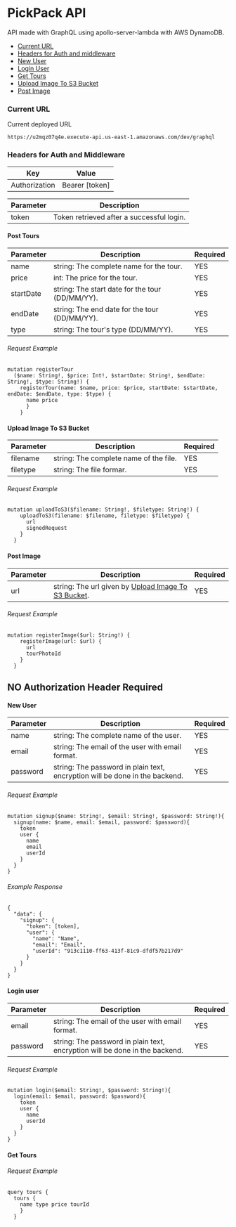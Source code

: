 # PickPack API

API made with GraphQL using apollo-server-lambda with AWS DynamoDB.

- [Current URL](#Current-URL)
- [Headers for Auth and middleware](#Headers-for-Auth-and-Middleware)
- [New User](#New-User)
- [Login User](#Login-User)
- [Get Tours](#Get-Tours)
- [Upload Image To S3 Bucket](#Upload-Image-To-S3-Bucket)
- [Post Image](#Post-Image)

### Current URL

Current deployed URL

```
https://u2mqz07q4e.execute-api.us-east-1.amazonaws.com/dev/graphql
```

### Headers for Auth and Middleware

| Key           | Value          |
| ------------- | -------------- |
| Authorization | Bearer [token] |

| Parameter | Description                               |
| --------- | ----------------------------------------- |
| token     | Token retrieved after a successful login. |

#### Post Tours

| Parameter | Description                                     | Required |
| --------- | ----------------------------------------------- | -------- |
| name      | string: The complete name for the tour.         | YES      |
| price     | int: The price for the tour.                    | YES      |
| startDate | string: The start date for the tour (DD/MM/YY). | YES      |
| endDate   | string: The end date for the tour (DD/MM/YY).   | YES      |
| type      | string: The tour's type (DD/MM/YY).             | YES      |

###### Request Example

```
mutation registerTour
  ($name: String!, $price: Int!, $startDate: String!, $endDate: String!, $type: String!) {
    registerTour(name: $name, price: $price, startDate: $startDate, endDate: $endDate, type: $type) {
      name price
      }
    }
```

#### Upload Image To S3 Bucket

| Parameter | Description                            | Required |
| --------- | -------------------------------------- | -------- |
| filename  | string: The complete name of the file. | YES      |
| filetype  | string: The file formar.               | YES      |

###### Request Example

```
mutation uploadToS3($filename: String!, $filetype: String!) {
    uploadToS3(filename: $filename, filetype: $filetype) {
      url
      signedRequest
    }
  }
```

#### Post Image

| Parameter | Description                                                                       | Required |
| --------- | --------------------------------------------------------------------------------- | -------- |
| url       | string: The url given by [Upload Image To S3 Bucket](#Upload-Image-To-S3-Bucket). | YES      |

###### Request Example

```
mutation registerImage($url: String!) {
    registerImage(url: $url) {
      url
      tourPhotoId
    }
  }
```

## NO Authorization Header Required

#### New User

| Parameter | Description                                                                 | Required |
| --------- | --------------------------------------------------------------------------- | -------- |
| name      | string: The complete name of the user.                                      | YES      |
| email     | string: The email of the user with email format.                            | YES      |
| password  | string: The password in plain text, encryption will be done in the backend. | YES      |

###### Request Example

```
mutation signup($name: String!, $email: String!, $password: String!){
  signup(name: $name, email: $email, password: $password){
    token
    user {
      name
      email
      userId
    }
  }
}
```

###### Example Response

```
{
  "data": {
    "signup": {
      "token": [token],
      "user": {
        "name": "Name",
        "email": "Email",
        "userId": "913c1110-ff63-413f-81c9-dfdf57b217d9"
      }
    }
  }
}
```

#### Login user

| Parameter | Description                                                                 | Required |
| --------- | --------------------------------------------------------------------------- | -------- |
| email     | string: The email of the user with email format.                            | YES      |
| password  | string: The password in plain text, encryption will be done in the backend. | YES      |

###### Request Example

```
mutation login($email: String!, $password: String!){
  login(email: $email, password: $password){
    token
    user {
      name
      userId
    }
  }
}
```

#### Get Tours

###### Request Example

```
query tours {
  tours {
    name type price tourId
    }
  }
```
